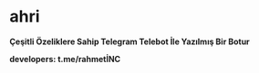 # ahri

**Çeşitli Özeliklere Sahip Telegram Telebot İle Yazılmış Bir Botur**

__developers: t.me/rahmetİNC__

